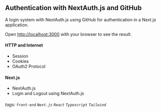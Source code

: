 ## Authentication with NextAuth.js and GitHub

A login system with NextAuth.js using GitHub for authentication in a Next.js application.

Open [http://localhost:3000](http://localhost:3000) with your browser to see the result.

#### HTTP and Internet
- Session
- Cookies
- OAuth2 Protocol

#### Next.js
- NextAuth.js
- Login and Logout using NextAuth.js

###### tags: `front-end` `Next.js` `React` `Typescript` `Tailwind`
